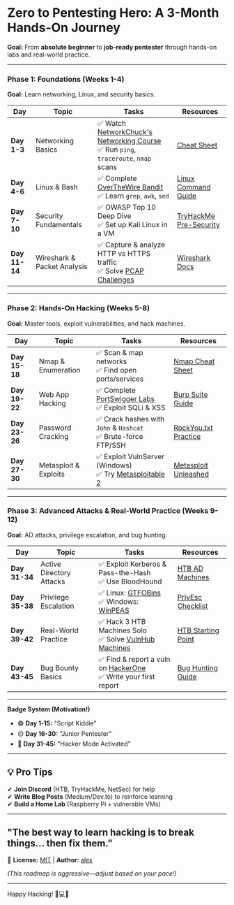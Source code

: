 # **Zero to Pentesting Hero: A 3-Month Hands-On Journey**  

**Goal:** From **absolute beginner** to **job-ready pentester** through hands-on labs and real-world practice.  

---

### **Phase 1: Foundations (Weeks 1-4)**
**Goal:** Learn networking, Linux, and security basics.  

| **Day** | **Topic** | **Tasks** | **Resources** |
|---------|----------|-----------|--------------|
| **Day 1-3** | Networking Basics | ✅ Watch [NetworkChuck's Networking Course](https://youtu.be/qiQR5rTSshw) <br> ✅ Run `ping`, `traceroute`, `nmap` scans | [Cheat Sheet](https://www.stationx.net/nmap-cheat-sheet/) |
| **Day 4-6** | Linux & Bash | ✅ Complete [OverTheWire Bandit](https://overthewire.org/wargames/bandit/) <br> ✅ Learn `grep`, `awk`, `sed` | [Linux Command Guide](https://linuxjourney.com/) |
| **Day 7-10** | Security Fundamentals | ✅ OWASP Top 10 Deep Dive <br> ✅ Set up Kali Linux in a VM | [TryHackMe Pre-Security](https://tryhackme.com/path/outline/presecurity) |
| **Day 11-14** | Wireshark & Packet Analysis | ✅ Capture & analyze HTTP vs HTTPS traffic <br> ✅ Solve [PCAP Challenges](https://www.malware-traffic-analysis.net/) | [Wireshark Docs](https://www.wireshark.org/docs/) |

---

### **Phase 2: Hands-On Hacking (Weeks 5-8)**
**Goal:** Master tools, exploit vulnerabilities, and hack machines.  

| **Day** | **Topic** | **Tasks** | **Resources** |
|---------|----------|-----------|--------------|
| **Day 15-18** | Nmap & Enumeration | ✅ Scan & map networks <br> ✅ Find open ports/services | [Nmap Cheat Sheet](https://hackertarget.com/nmap-cheatsheet/) |
| **Day 19-22** | Web App Hacking | ✅ Complete [PortSwigger Labs](https://portswigger.net/web-security) <br> ✅ Exploit SQLi & XSS | [Burp Suite Guide](https://portswigger.net/burp/documentation) |
| **Day 23-26** | Password Cracking | ✅ Crack hashes with `John` & `Hashcat` <br> ✅ Brute-force FTP/SSH | [RockYou.txt Practice](https://github.com/brannondorsey/naive-hashcat) |
| **Day 27-30** | Metasploit & Exploits | ✅ Exploit VulnServer (Windows) <br> ✅ Try [Metasploitable 2](https://metasploit.help.rapid7.com/docs/metasploitable-2) | [Metasploit Unleashed](https://www.offensive-security.com/metasploit-unleashed/) |

---

### **Phase 3: Advanced Attacks & Real-World Practice (Weeks 9-12)**
**Goal:** AD attacks, privilege escalation, and bug hunting.  

| **Day** | **Topic** | **Tasks** | **Resources** |
|---------|----------|-----------|--------------|
| **Day 31-34** | Active Directory Attacks | ✅ Exploit Kerberos & Pass-the-Hash <br> ✅ Use BloodHound | [HTB AD Machines](https://www.hackthebox.com/) |
| **Day 35-38** | Privilege Escalation | ✅ Linux: [GTFOBins](https://gtfobins.github.io/) <br> ✅ Windows: [WinPEAS](https://github.com/carlospolop/PEASS-ng) | [PrivEsc Checklist](https://github.com/swisskyrepo/PayloadsAllTheThings) |
| **Day 39-42** | Real-World Practice | ✅ Hack 3 HTB Machines Solo <br> ✅ Solve [VulnHub Machines](https://www.vulnhub.com/) | [HTB Starting Point](https://www.hackthebox.com/starting-point) |
| **Day 43-45** | Bug Bounty Basics | ✅ Find & report a vuln on [HackerOne](https://hackerone.com/) <br> ✅ Write your first report | [Bug Hunting Guide](https://github.com/djadmin/awesome-bug-bounty) |

---

**Badge System (Motivation!)**  
- 🟢 **Day 1-15:** "Script Kiddie"  
- 🟡 **Day 16-30:** "Junior Pentester"  
- 🔴 **Day 31-45:** "Hacker Mode Activated"  

---

## **💡 Pro Tips**  
✔ **Join Discord** (HTB, TryHackMe, NetSec) for help  
✔ **Write Blog Posts** (Medium/Dev.to) to reinforce learning  
✔ **Build a Home Lab** (Raspberry Pi + vulnerable VMs)  

---


**"The best way to learn hacking is to break things... then fix them."** 
---  

🔐 **License:** [MIT](https://opensource.org/licenses/MIT) | **Author:** [alex](https://github.com/stilla1ex)  

*(This roadmap is aggressive—adjust based on your pace!)*  

---

Happy Hacking! 🚀💻🔥
